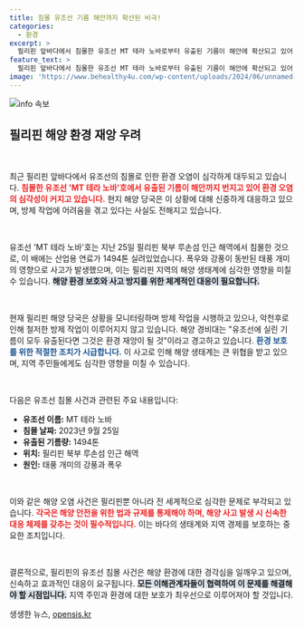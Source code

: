 ```yaml
---
title: 침몰 유조선 기름 해안까지 확산된 비극!
categories:
  - 환경
excerpt: >
  필리핀 앞바다에서 침몰한 유조선 MT 테라 노바로부터 유출된 기름이 해안에 확산되고 있어 환경 재앙의 우려가 커지고 있습니다. 해양당局은 방제 작업에 어려움을 겪고 있다며 긴급 대응 중입니다. 클릭해서 자세히 알아보세요!
feature_text: >
  필리핀 앞바다에서 침몰한 유조선 MT 테라 노바로부터 유출된 기름이 해안에 확산되고 있어 환경 재앙의 우려가 커지고 있습니다. 해양당局은 방제 작업에 어려움을 겪고 있다며 긴급 대응 중입니다. 클릭해서 자세히 알아보세요!
image: 'https://www.behealthy4u.com/wp-content/uploads/2024/06/unnamed-file.png'
---
```


<p><img src="https://www.behealthy4u.com/wp-content/uploads/2024/06/unnamed-file.png" alt="info 속보" /></p>

<h2 data-ke-size="size26">필리핀 해양 환경 재앙 우려</h2> 

<p data-ke-size="size16">&nbsp;</p>

<p>최근 필리핀 앞바다에서 유조선의 침몰로 인한 환경 오염이 심각하게 대두되고 있습니다. <b><span style="color: #ee2323;">침몰한 유조선 'MT 테라 노바'호에서 유출된 기름이 해안까지 번지고 있어 환경 오염의 심각성이 커지고 있습니다.</span></b> 현지 해양 당국은 이 상황에 대해 신중하게 대응하고 있으며, 방제 작업에 어려움을 겪고 있다는 사실도 전해지고 있습니다.</p>

<p data-ke-size="size16">&nbsp;</p>

<p>유조선 'MT 테라 노바'호는 지난 25일 필리핀 북부 루손섬 인근 해역에서 침몰한 것으로, 이 배에는 산업용 연료가 1494톤 실려있었습니다. 폭우와 강풍이 동반된 태풍 개미의 영향으로 사고가 발생했으며, 이는 필리핀 지역의 해양 생태계에 심각한 영향을 미칠 수 있습니다. <b><span style="background-color: #21538527;">해양 환경 보호와 사고 방지를 위한 체계적인 대응이 필요합니다.</span></b> </p>

<p data-ke-size="size16">&nbsp;</p>

<p>현재 필리핀 해양 당국은 상황을 모니터링하며 방제 작업을 시행하고 있으나, 악천후로 인해 철저한 방제 작업이 이루어지지 않고 있습니다. 해양 경비대는 "유조선에 실린 기름이 모두 유출된다면 그것은 환경 재앙이 될 것"이라고 경고하고 있습니다. <b><span style="color: #1a5490;">환경 보호를 위한 적절한 조치가 시급합니다.</span></b> 이 사고로 인해 해양 생태계는 큰 위협을 받고 있으며, 지역 주민들에게도 심각한 영향을 미칠 수 있습니다.</p>

<p data-ke-size="size16">&nbsp;</p>

<p>다음은 유조선 침몰 사건과 관련된 주요 내용입니다:</p>

<ul>
    <li><b>유조선 이름:</b> MT 테라 노바</li>
    <li><b>침몰 날짜:</b> 2023년 9월 25일</li>
    <li><b>유출된 기름량:</b> 1494톤</li>
    <li><b>위치:</b> 필리핀 북부 루손섬 인근 해역</li>
    <li><b>원인:</b> 태풍 개미의 강풍과 폭우</li>
</ul>

<p data-ke-size="size16">&nbsp;</p>

<p>이와 같은 해양 오염 사건은 필리핀뿐 아니라 전 세계적으로 심각한 문제로 부각되고 있습니다. <b><span style="color: #ee2323;">각국은 해양 안전을 위한 법과 규제를 통제해야 하며, 해양 사고 발생 시 신속한 대응 체제를 갖추는 것이 필수적입니다.</span></b> 이는 바다의 생태계와 지역 경제를 보호하는 중요한 조치입니다.</p>

<p data-ke-size="size16">&nbsp;</p>

<p>결론적으로, 필리핀의 유조선 침몰 사건은 해양 환경에 대한 경각심을 일깨우고 있으며, 신속하고 효과적인 대응이 요구됩니다. <b><span style="background-color: #21538527;">모든 이해관계자들이 협력하여 이 문제를 해결해야 할 시점입니다.</span></b> 지역 주민과 환경에 대한 보호가 최우선으로 이루어져야 할 것입니다.</p>
생생한 뉴스, <a href="https://opensis.kr" rel="dofollow">opensis.kr</a>


